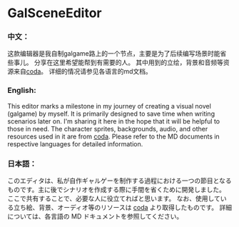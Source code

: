 # GalSceneEditor

### 中文：

这款编辑器是我自制galgame路上的一个节点，主要是为了后续编写场景时能省些事儿。
分享在这里希望能帮到有需要的人。
其中用到的立绘，背景和音频等资源来自[coda](https://github.com/segnolin/Coda)。
详细的情况请参见各语言的md文档。

### English:

This editor marks a milestone in my journey of creating a visual novel (galgame) by myself. It is primarily designed to save time when writing scenarios later on. 
I'm sharing it here in the hope that it will be helpful to those in need.
The character sprites, backgrounds, audio, and other resources used in it are from [coda](https://github.com/segnolin/Coda).
Please refer to the MD documents in respective languages for detailed information.

### 日本語：

このエディタは、私が自作ギャルゲーを制作する過程における一つの節目となるものです。主に後でシナリオを作成する際に手間を省くために開発しました。
ここで共有することで、必要な人に役立てればと思います。
なお、使用している立ち絵、背景、オーディオ等のリソースは [coda](https://github.com/segnolin/Coda) より取得したものです。
詳細については、各言語の MD ドキュメントを参照してください。
